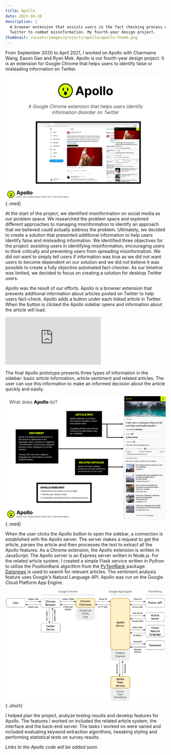 ```yaml
---
title: Apollo
date: 2021-04-30
description: |
  A browser extension that assists users in the fact checking process on
  Twitter to combat misinformation. My fourth-year design project.
thumbnail: /assets/images/projects/apollo/apollo-thumb.png
---
```


From September 2020 to April 2021, I worked on Apollo with
Charmaine Wang, Eason Gao and Ryan Mok. Apollo is our fourth-year design
project. It is an extension for Google Chrome that helps users to identify
false or misleading information on Twitter.

![Apollo Screenshot](/assets/images/projects/apollo/apollo-overview.png){:.med}

At the start of the project, we identified misinformation on social media as
our problem space. We researched the problem space and explored different
approaches to managing misinformation to identify an approach that we believed
could actually address the problem. Ultimately, we decided to create a solution
that presented additional information to help users identify false and
misleading information. We identified three objectives for the project:
assisting users in identifying misinformation, encouraging users to think
critically and preventing users from spreading misinformation. We did not want
to simply tell users if information was true as we did not want users to become
dependent on our solution and we did not believe it was possible to create a
fully objective automated fact-checker. As our timeline was limited, we decided
to focus on creating a solution for desktop Twitter users.

Apollo was the result of our efforts. Apollo is a browser extension that
presents additional information about articles posted on Twitter to help users
fact-check. Apollo adds a button under each linked article in Twitter. When the
button is clicked the Apollo sidebar opens and information about the article
will load.

<div class="embed-responsive embed-responsive-16by9">
  <iframe class="embed-responsive-item" src="https://www.youtube-nocookie.com/embed/KmdFc58FucQ" title="YouTube video player" frameborder="0" allow="accelerometer; autoplay; clipboard-write; encrypted-media; gyroscope; picture-in-picture" allowfullscreen></iframe>
</div>

The final Apollo prototype presents three types of information in the sidebar:
basic article information, article sentiment and related articles. The user can
use this information to make an informed decision about the article quickly and
easily.

![Apollo Features](/assets/images/projects/apollo/apollo-features.png){:.med}

When the user clicks the Apollo button to open the sidebar, a connection is
established with the Apollo server. The server makes a request to get the
article, parses the article and then processes the text to extract all the
Apollo features. As a Chrome extension, the Apollo extension is written in
JavaScript. The Apollo server is an Express server written in Node.js. For the
related article system, I created a simple Flask service written in Python to
utilize the PositionRank algorithm from the
[PyTextRank](https://github.com/DerwenAI/pytextrank) package.
[Datanews](https://datanews.io/) is used to search for relevant articles. The
sentiment analysis feature uses Google's Natural Language API. Apollo was run
on the Google Cloud Platform App Engine.

![Apollo Architecture](/assets/images/projects/apollo/apollo-arch.png){:.short}

I helped plan the project, analyze testing results and develop features for
Apollo. The features I worked on included the related article system, the
interface and the back-end server. The tasks I worked on were varied and
included evaluating keyword extraction algorithms, tweaking styling and
performing statistical tests on survey results.

*Links to the Apollo code will be added soon.*
